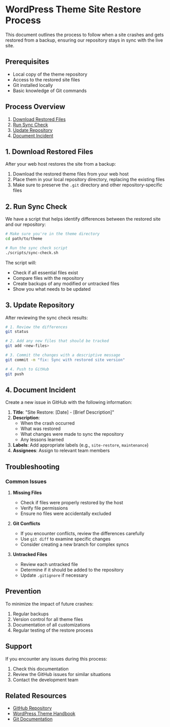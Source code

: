 # WordPress Theme Site Restore Process

This document outlines the process to follow when a site crashes and gets restored from a backup, ensuring our repository stays in sync with the live site.

## Prerequisites

- Local copy of the theme repository
- Access to the restored site files
- Git installed locally
- Basic knowledge of Git commands

## Process Overview

1. [Download Restored Files](#1-download-restored-files)
2. [Run Sync Check](#2-run-sync-check)
3. [Update Repository](#3-update-repository)
4. [Document Incident](#4-document-incident)

## 1. Download Restored Files

After your web host restores the site from a backup:

1. Download the restored theme files from your web host
2. Place them in your local repository directory, replacing the existing files
3. Make sure to preserve the `.git` directory and other repository-specific files

## 2. Run Sync Check

We have a script that helps identify differences between the restored site and our repository:

```bash
# Make sure you're in the theme directory
cd path/to/theme

# Run the sync check script
./scripts/sync-check.sh
```

The script will:
- Check if all essential files exist
- Compare files with the repository
- Create backups of any modified or untracked files
- Show you what needs to be updated

## 3. Update Repository

After reviewing the sync check results:

```bash
# 1. Review the differences
git status

# 2. Add any new files that should be tracked
git add <new-files>

# 3. Commit the changes with a descriptive message
git commit -m "fix: Sync with restored site version"

# 4. Push to GitHub
git push
```

## 4. Document Incident

Create a new issue in GitHub with the following information:

1. **Title**: "Site Restore: [Date] - [Brief Description]"
2. **Description**:
   - When the crash occurred
   - What was restored
   - What changes were made to sync the repository
   - Any lessons learned
3. **Labels**: Add appropriate labels (e.g., `site-restore`, `maintenance`)
4. **Assignees**: Assign to relevant team members

## Troubleshooting

### Common Issues

1. **Missing Files**
   - Check if files were properly restored by the host
   - Verify file permissions
   - Ensure no files were accidentally excluded

2. **Git Conflicts**
   - If you encounter conflicts, review the differences carefully
   - Use `git diff` to examine specific changes
   - Consider creating a new branch for complex syncs

3. **Untracked Files**
   - Review each untracked file
   - Determine if it should be added to the repository
   - Update `.gitignore` if necessary

## Prevention

To minimize the impact of future crashes:

1. Regular backups
2. Version control for all theme files
3. Documentation of all customizations
4. Regular testing of the restore process

## Support

If you encounter any issues during this process:
1. Check this documentation
2. Review the GitHub issues for similar situations
3. Contact the development team

## Related Resources

- [GitHub Repository](https://github.com/davelawrence/ptr-wordpress-theme)
- [WordPress Theme Handbook](https://developer.wordpress.org/themes/)
- [Git Documentation](https://git-scm.com/doc) 